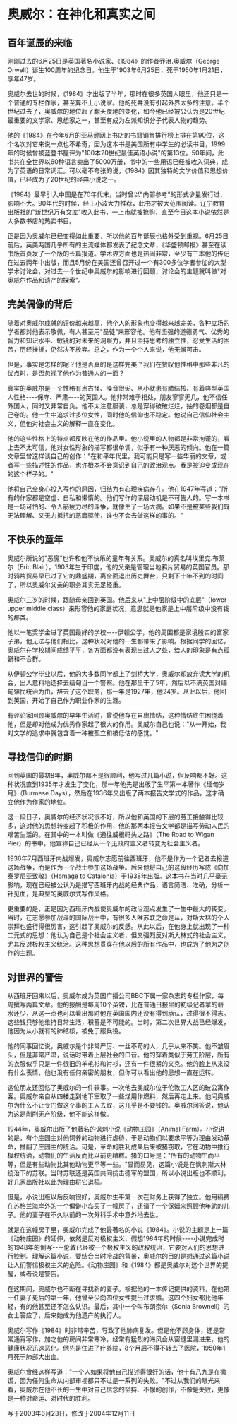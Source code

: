 # 奥威尔：在神化和真实之间

## 百年诞辰的来临

刚刚过去的6月25日是英国著名小说家、《1984》的作者乔治.奥威尔（George Orwell）诞生100周年的纪念日。他生于1903年6月25日，死于1950年1月21日，享年47岁。

奥威尔去世的时候，《1984》才出版了半年，那时在很多英国人眼里，他还只是一个普通的专栏作家，甚至算不上小说家。他的死并没有引起外界太多的注意。半个世纪过去了，奥威尔的地位起了翻天覆地的变化，如今他已经被公认为是20世纪最重要的文学家、思想家之一，甚至有成为左派知识分子代表人物的趋势。

他的《1984》在今年6月的亚马逊网上书店的书籍销售排行榜上排在第90位，这个名次对它来说一点也不希奇，因为这本书是美国所有中学生的必读书目，1999年的时候曾被蓝登书屋评为"100本20世纪最佳英语小说"的第13位。50年间，此书共在全世界以60种语言卖出了5000万册，书中的一些用语已经被收入词典，成为了英语的日常词汇。可以毫不夸张的说，《1984》因其独特的文学价值和思想价值，已经成为了20世纪的经典小说之一。

《1984》最早引入中国是在70年代末，当时曾以"内部参考"的形式少量发行过，影响不大。90年代的时候，经王小波大力推荐，此书才被大范围阅读。辽宁教育出版社的"新世纪万有文库"收入此书，一上市就被抢购，直至今日这本小说依然是大多数书店的热卖书目。

正是因为奥威尔已经变得如此重要，所以他的百年诞辰也格外受到重视。6月25日前后，英美两国几乎所有的主流媒体都发表了纪念文章，《华盛顿邮报》甚至在读书版首页发了一个版的长篇报道。学术界方面也是热闹非常，至少有三本他的传记在过去两年中出版，而且5月份在美国还曾召开过一个有300多位学者参加的大型学术讨论会，对过去一个世纪中奥威尔的影响进行回顾，讨论会的主题就叫做"对奥威尔作品和遗产的探索"。

## 完美偶像的背后

随着对奥威尔成就的评价越来越高，他个人的形象也变得越来越完美，各种立场的学者都对他表示敬佩，有人甚至用"圣徒"来形容他。他有坚强的道德勇气、优秀的智力和知识水平、敏锐的对未来的洞察力，并且坚持思考的独立性，忍受生活的困苦，历经挫折，仍然决不放弃。总之，作为一个个人来说，他无懈可击。

但是，事实是怎样的呢？他是否真的是这样完美？我们在赞叹他性格中那些非凡的优点时，是否忽视了他作为普通人的一面？

真实的奥威尔是一个性格有点古怪、嗓音很尖、从小就患有肺结核、有着典型英国人性格----保守、严肃----的英国人。他非常难于相处，朋友寥寥无几，他不信任外国人，同时又非常自负。他不太注意服装，总是穿得破破烂烂，抽的卷烟都是自己卷的。他一生中追求过多位女性，同时他的信仰也不稳定。他说自己信仰社会主义，但他对社会主义的解释一直在变化。

他的这些性格上的特点都反映在他的作品里。他小说里的人物都是非常拘谨的，看上去不太可信，他对女性形象的描写都很单调，似乎有一种厌恶的倾向。他在一篇文章里曾这样谈自己的创作："在和平年代里，我可能只是写一些华丽的文章，或者写一些描述性的作品，也许根本不会意识到自己的政治观点。我是被迫变成现在的这个样子的。"

他将自己全身心投入写作的原因，归结为有心理疾病存在。他在1947年写道："所有的作家都是空虚、自私和懒惰的。他们写作的深层动机是不可告人的。写一本书是一场可怕的、令人筋疲力尽的斗争，就像生了一场大病。如果不是被某些我们既无法理解、又无力抵抗的恶魔驱使，谁也不会去做这样的事的。"

## 不快乐的童年

奥威尔所说的"恶魔"也许和他不快乐的童年有关系。奥威尔的真名叫埃里克.布莱尔（Eric Blair），1903年生于印度，他的父亲是管理当地鸦片贸易的英国官员。那时鸦片贸易早已过了它的鼎盛期，离全面退出历史舞台，只剩下十年不到的时间了，所以奥威尔父亲的职务其实无足轻重。

奥威尔三岁的时候，跟随母亲回到英国。他后来以"上中层阶级中的底层"（lower-upper middle class）来形容他的家庭状况，意思就是他家是上中层阶级中没有钱的那类。

他以一笔奖学金进了英国最好的学校----伊顿公学，他的周围都是家境殷实的富家子弟，他无法与他们相比，这种状况对他的一生都带来了影响。根据同学的回忆，奥威尔在学校期间成绩平平，各方面都没有表现出过人之处，给人的印象是有点孤僻和不合群。

从伊顿公学毕业以后，他的大多数同学都上了剑桥大学，奥威尔却放弃读大学的机会，出人意料地选择去缅甸当一个警察。他在那里干了5年，然后以不满英国对缅甸殖民统治为由，辞去了这个职务，那一年是1927年，他24岁。从此以后，他回到英国，开始了自己作为职业作家的生涯。

有评论家回顾奥威尔的早年生活时，曾说他存在自卑情结，这种情结终生困绕着他，但是却对他成为优秀作家起了很大的作用。奥威尔自己也说："从一开始，我对文学的追求中就包含着一种被孤立和被低估的感觉。"

## 寻找信仰的时期

回到英国的最初8年，奥威尔都不是很顺利，他写过几篇小说，但反响都不好。这种状况直到1935年才发生了变化，那一年他先是出版了生平第一本著作《缅甸岁月》（Burmese Days），然后在1936年又出版了两本报告文学式的作品，这才确立他作为作家的地位。

这一段日子，奥威尔的经济状况很不好，所以他和英国的下层的劳工接触得比较多，这对他的思想转变起了积极的作用，他的那两本报告文学都是描写劳动人民的艰苦生活的。在其中的一本叫做《通往威根码头之路》（The Road to Wigan Pier）的书中，他宣称自己已经从一个无政府主义者转变为社会主义者。

1936年7月西班牙内战爆发，奥威尔志愿前往西班牙，他不是作为一个记者去报道这场战争，而是作为一个战士参加这场战争。后来他将自己的这段经历写成《向加泰罗尼亚致敬》（Homage to Catalonia）于1938年出版。这本书在当时几乎毫无影响，现在已经被公认为是描写西班牙内战的经典作品，语言简洁、准确，分析一针见血，是典型的奥威尔式写作风格。

更重要的是，正是因为西班牙内战使奥威尔的政治观点发生了一生中最大的转变。当时，在志愿参加战斗的国际战士中，有很多人唯苏联之命是从，对斯大林的个人崇拜也盛行得很厉害，这引起了奥威尔的反感。从此以后，在他身上就出现了一种二元式的思想：他认为自己是个社会主义者，但又强烈反对斯大林式的社会主义，尤其反对极权主义统治。这种思想贯穿在他以后的所有作品中，也成为了他为之创作的主题。

## 对世界的警告

从西班牙回来以后，奥威尔成为英国广播公司BBC下属一家杂志的专栏作家，每周撰写两篇文章。他的报酬是每周10个英镑，比在普通日报里的初级记者拿的薪水还少，从这一点也可以看出那时他在英国国内还没有得到承认，过得很不得志。这些钱只够他维持日常生活，积蓄是不可能的。当时，第二次世界大战已经爆发，他因为从小就有的肺结核，被免于服兵役。

他的同事回忆说，奥威尔是个非常严厉、一丝不苟的人，几乎从来不笑。他不皱眉头，但是非常严肃，说话时带着上层社会的口音。他的穿着类似于劳工阶层，所有的衣服似乎只是一件很旧的羊毛衫和衬衫，还有一件很紧的夹克。他的脸上从来没有什么表情，他也没有任何亲密的朋友，但你可以看出他的思想一直在运转。

这位朋友还回忆了奥威尔的一件轶事。一次他去奥威尔位于伦敦工人区的破公寓作客。奥威尔亲自从四楼走到地下室取了一些煤用作燃料，然后再走上来。他问奥威尔为什么不让专门做这个事的工人去取，这几乎是不要钱的。奥威尔回答说，他认为这是剥削无产阶级，他不能这样做。

1944年，奥威尔出版了他著名的讽刺小说《动物庄园》（Animal Farm）。小说讲的是，有个庄园主对他饲养的动物进行虐待，于是动物们以要求平等为理由发动革命，推翻了庄园主的统治。可是，革命的胜利成果后来被猪窃取，它在动物中推行极权统治，动物们的生活反而比以前更糟糕。猪的口号是："所有的动物生而平等，但是有些动物比其他动物更平等一些。"显而易见，这篇小说是在讽刺斯大林统治下的苏联。当时苏联还是英国共同抗击德军的盟国，所以小说出版也不顺利，好几家出版社以此为理由将它退稿。

但是，小说出版以后反响很好，奥威尔生平第一次在财务上获得了独立。他用稿费在苏格兰海岸外的一个偏僻小岛买了一幢房子，还请了一个保姆来照顾他年幼的儿子。他的妻子在不久以前的一次外科手术中意外地去世。

就是在这幢房子里，奥威尔完成了他最著名的小说《1984》。小说的主题是上一篇《动物庄园》的延伸，依然是反对极权主义，假想1984年的时候----小说完成时的1948年的倒写----伦敦已经被一个极权主义的政权统治，它要对人们的思想进行控制。理解这篇小说，要结合当时冷战的背景，奥威尔的目的是想通过这篇小说让人们警惕极权主义的危险。《动物庄园》和《1984》都是奥威尔对这个世界的提醒，或者说是警告。

在这期间，奥威尔也不断在寻找新的妻子。根据他的一本传记提供的资料，在他第一任妻子死后的第一年，他曾至少向四位女性提出过求婚。这四个妇女都比他年轻，有的他甚至还不怎么认识。最后，其中一个叫布朗奈尔（Sonia Brownell）的女士答应了，后来她成为他遗产的执行人。

奥威尔写作《1984》时非常辛苦，导致了他肺病复发。但是他不顾身体，还是常常通宵写作，加之他的房间非常寒冷，经常有猛烈的海风会从窗缝里漏进来，他的健康状况迅速恶化。他先是住进了疗养院，8个月后不得不转去了医院，1950年1月死于肺部大出血。

奥威尔曾经这样写道："一个人如果将他自己描述得很好的话，他十有八九是在撒谎，因为任何生命从内部审视都只不过是一系列的失败。"不过从我们的眼光来看，奥威尔在他不长的一生中对自己信念的坚持、不懈的创作，不像是失败，更像是一种对命运、对时代的胜利。

写于2003年6月23日，修改于2004年12月11日
